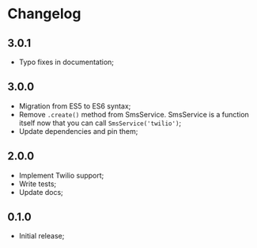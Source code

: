 # Changelog

## 3.0.1

- Typo fixes in documentation;

## 3.0.0

- Migration from ES5 to ES6 syntax;
- Remove `.create()` method from SmsService. SmsService is a function itself now that you can call `SmsService('twilio')`;
- Update dependencies and pin them;

## 2.0.0

- Implement Twilio support;
- Write tests;
- Update docs;

## 0.1.0

- Initial release;
